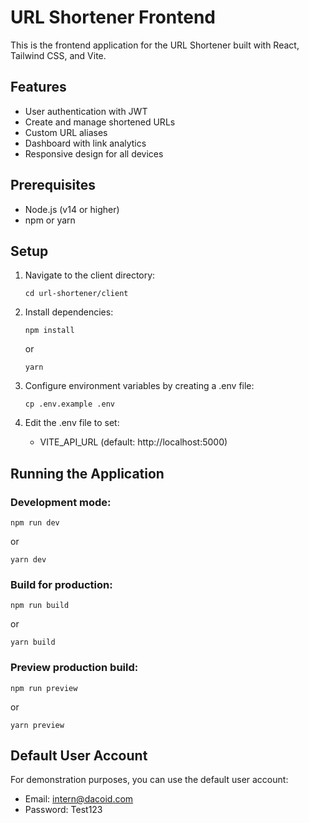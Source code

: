 # URL Shortener Frontend

This is the frontend application for the URL Shortener built with React, Tailwind CSS, and Vite.

## Features

- User authentication with JWT
- Create and manage shortened URLs
- Custom URL aliases
- Dashboard with link analytics
- Responsive design for all devices

## Prerequisites

- Node.js (v14 or higher)
- npm or yarn

## Setup

1. Navigate to the client directory:
   ```
   cd url-shortener/client
   ```

2. Install dependencies:
   ```
   npm install
   ```
   or
   ```
   yarn
   ```

3. Configure environment variables by creating a .env file:
   ```
   cp .env.example .env
   ```

4. Edit the .env file to set:
   - VITE_API_URL (default: http://localhost:5000)

## Running the Application

### Development mode:
```
npm run dev
```
or
```
yarn dev
```

### Build for production:
```
npm run build
```
or
```
yarn build
```

### Preview production build:
```
npm run preview
```
or
```
yarn preview
```

## Default User Account

For demonstration purposes, you can use the default user account:
- Email: intern@dacoid.com
- Password: Test123
